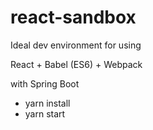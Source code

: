 # react-sandbox
Ideal dev environment for using 

React + Babel (ES6) + Webpack 

with Spring Boot

- yarn install
- yarn start
